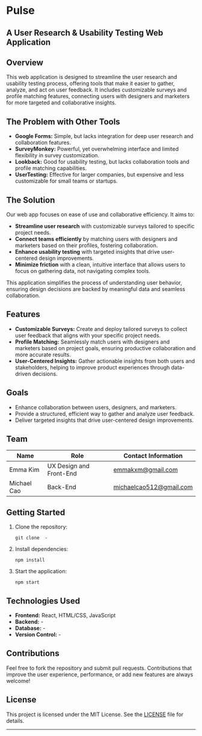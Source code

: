 # Pulse
A User Research & Usability Testing Web Application
---

## Overview
This web application is designed to streamline the user research and usability testing process, offering tools that make it easier to gather, analyze, and act on user feedback. It includes customizable surveys and profile matching features, connecting users with designers and marketers for more targeted and collaborative insights.

## The Problem with Other Tools  
- **Google Forms:** Simple, but lacks integration for deep user research and collaboration features.  
- **SurveyMonkey:** Powerful, yet overwhelming interface and limited flexibility in survey customization.  
- **Lookback:** Good for usability testing, but lacks collaboration tools and profile matching capabilities.  
- **UserTesting:** Effective for larger companies, but expensive and less customizable for small teams or startups.

## The Solution  
Our web app focuses on ease of use and collaborative efficiency. It aims to:

- **Streamline user research** with customizable surveys tailored to specific project needs.
- **Connect teams efficiently** by matching users with designers and marketers based on their profiles, fostering collaboration.
- **Enhance usability testing** with targeted insights that drive user-centered design improvements.
- **Minimize friction** with a clean, intuitive interface that allows users to focus on gathering data, not navigating complex tools.

This application simplifies the process of understanding user behavior, ensuring design decisions are backed by meaningful data and seamless collaboration.

## Features
- **Customizable Surveys:** Create and deploy tailored surveys to collect user feedback that aligns with your specific project needs.
- **Profile Matching:** Seamlessly match users with designers and marketers based on project goals, ensuring productive collaboration and more accurate results.
- **User-Centered Insights:** Gather actionable insights from both users and stakeholders, helping to improve product experiences through data-driven decisions.

## Goals
- Enhance collaboration between users, designers, and marketers.
- Provide a structured, efficient way to gather and analyze user feedback.
- Deliver targeted insights that drive user-centered design improvements.

## Team
| Name            | Role                      | Contact Information       |
|-----------------|---------------------------|---------------------------|
| Emma Kim        | UX Design and Front-End  | emmakxm@gmail.com
| Michael Cao     | Back-End    | michaelcao512@gmail.com


## Getting Started
1. Clone the repository:
   ```
   git clone  -
   ```
2. Install dependencies:
   ```
   npm install
   ```
3. Start the application:
   ```
   npm start
   ```

## Technologies Used
- **Frontend:** React, HTML/CSS, JavaScript
- **Backend:** -
- **Database:** -
- **Version Control:** -

## Contributions
Feel free to fork the repository and submit pull requests. Contributions that improve the user experience, performance, or add new features are always welcome!

## License
This project is licensed under the MIT License. See the [LICENSE](LICENSE) file for details.

---


